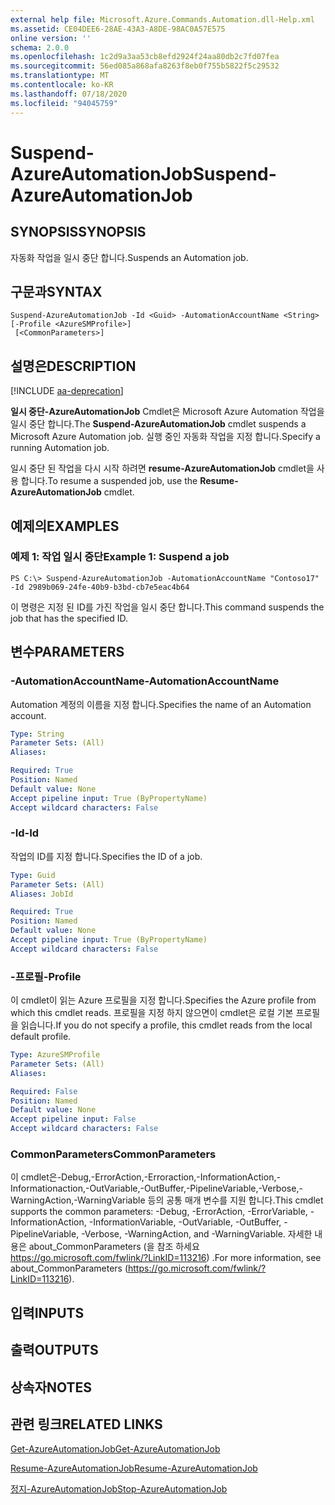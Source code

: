 ```yaml
---
external help file: Microsoft.Azure.Commands.Automation.dll-Help.xml
ms.assetid: CE04DEE6-28AE-43A3-A8DE-98AC0A57E575
online version: ''
schema: 2.0.0
ms.openlocfilehash: 1c2d9a3aa53cb8efd2924f24aa80db2c7fd07fea
ms.sourcegitcommit: 56ed085a868afa8263f8eb0f755b5822f5c29532
ms.translationtype: MT
ms.contentlocale: ko-KR
ms.lasthandoff: 07/18/2020
ms.locfileid: "94045759"
---
```

# <span data-ttu-id="45b2e-101">Suspend-AzureAutomationJob</span><span class="sxs-lookup"><span data-stu-id="45b2e-101">Suspend-AzureAutomationJob</span></span>

## <span data-ttu-id="45b2e-102">SYNOPSIS</span><span class="sxs-lookup"><span data-stu-id="45b2e-102">SYNOPSIS</span></span>

<span data-ttu-id="45b2e-103">자동화 작업을 일시 중단 합니다.</span><span class="sxs-lookup"><span data-stu-id="45b2e-103">Suspends an Automation job.</span></span>

## <span data-ttu-id="45b2e-104">구문과</span><span class="sxs-lookup"><span data-stu-id="45b2e-104">SYNTAX</span></span>

```
Suspend-AzureAutomationJob -Id <Guid> -AutomationAccountName <String> [-Profile <AzureSMProfile>]
 [<CommonParameters>]
```

## <span data-ttu-id="45b2e-105">설명은</span><span class="sxs-lookup"><span data-stu-id="45b2e-105">DESCRIPTION</span></span>

[!INCLUDE [aa-deprecation](../include/aa-deprecation.md)]

<span data-ttu-id="45b2e-106">**일시 중단-AzureAutomationJob** Cmdlet은 Microsoft Azure Automation 작업을 일시 중단 합니다.</span><span class="sxs-lookup"><span data-stu-id="45b2e-106">The **Suspend-AzureAutomationJob** cmdlet suspends a Microsoft Azure Automation job.</span></span>
<span data-ttu-id="45b2e-107">실행 중인 자동화 작업을 지정 합니다.</span><span class="sxs-lookup"><span data-stu-id="45b2e-107">Specify a running Automation job.</span></span>

<span data-ttu-id="45b2e-108">일시 중단 된 작업을 다시 시작 하려면 **resume-AzureAutomationJob** cmdlet을 사용 합니다.</span><span class="sxs-lookup"><span data-stu-id="45b2e-108">To resume a suspended job, use the **Resume-AzureAutomationJob** cmdlet.</span></span>

## <span data-ttu-id="45b2e-109">예제의</span><span class="sxs-lookup"><span data-stu-id="45b2e-109">EXAMPLES</span></span>

### <span data-ttu-id="45b2e-110">예제 1: 작업 일시 중단</span><span class="sxs-lookup"><span data-stu-id="45b2e-110">Example 1: Suspend a job</span></span>
```
PS C:\> Suspend-AzureAutomationJob -AutomationAccountName "Contoso17" -Id 2989b069-24fe-40b9-b3bd-cb7e5eac4b64
```

<span data-ttu-id="45b2e-111">이 명령은 지정 된 ID를 가진 작업을 일시 중단 합니다.</span><span class="sxs-lookup"><span data-stu-id="45b2e-111">This command suspends the job that has the specified ID.</span></span>

## <span data-ttu-id="45b2e-112">변수</span><span class="sxs-lookup"><span data-stu-id="45b2e-112">PARAMETERS</span></span>

### <span data-ttu-id="45b2e-113">-AutomationAccountName</span><span class="sxs-lookup"><span data-stu-id="45b2e-113">-AutomationAccountName</span></span>
<span data-ttu-id="45b2e-114">Automation 계정의 이름을 지정 합니다.</span><span class="sxs-lookup"><span data-stu-id="45b2e-114">Specifies the name of an Automation account.</span></span>

```yaml
Type: String
Parameter Sets: (All)
Aliases: 

Required: True
Position: Named
Default value: None
Accept pipeline input: True (ByPropertyName)
Accept wildcard characters: False
```

### <span data-ttu-id="45b2e-115">-Id</span><span class="sxs-lookup"><span data-stu-id="45b2e-115">-Id</span></span>
<span data-ttu-id="45b2e-116">작업의 ID를 지정 합니다.</span><span class="sxs-lookup"><span data-stu-id="45b2e-116">Specifies the ID of a job.</span></span>

```yaml
Type: Guid
Parameter Sets: (All)
Aliases: JobId

Required: True
Position: Named
Default value: None
Accept pipeline input: True (ByPropertyName)
Accept wildcard characters: False
```

### <span data-ttu-id="45b2e-117">-프로필</span><span class="sxs-lookup"><span data-stu-id="45b2e-117">-Profile</span></span>
<span data-ttu-id="45b2e-118">이 cmdlet이 읽는 Azure 프로필을 지정 합니다.</span><span class="sxs-lookup"><span data-stu-id="45b2e-118">Specifies the Azure profile from which this cmdlet reads.</span></span>
<span data-ttu-id="45b2e-119">프로필을 지정 하지 않으면이 cmdlet은 로컬 기본 프로필을 읽습니다.</span><span class="sxs-lookup"><span data-stu-id="45b2e-119">If you do not specify a profile, this cmdlet reads from the local default profile.</span></span>

```yaml
Type: AzureSMProfile
Parameter Sets: (All)
Aliases: 

Required: False
Position: Named
Default value: None
Accept pipeline input: False
Accept wildcard characters: False
```

### <span data-ttu-id="45b2e-120">CommonParameters</span><span class="sxs-lookup"><span data-stu-id="45b2e-120">CommonParameters</span></span>
<span data-ttu-id="45b2e-121">이 cmdlet은-Debug,-ErrorAction,-Erroraction,-InformationAction,-Informationaction,-OutVariable,-OutBuffer,-PipelineVariable,-Verbose,-WarningAction,-WarningVariable 등의 공통 매개 변수를 지원 합니다.</span><span class="sxs-lookup"><span data-stu-id="45b2e-121">This cmdlet supports the common parameters: -Debug, -ErrorAction, -ErrorVariable, -InformationAction, -InformationVariable, -OutVariable, -OutBuffer, -PipelineVariable, -Verbose, -WarningAction, and -WarningVariable.</span></span> <span data-ttu-id="45b2e-122">자세한 내용은 about_CommonParameters (을 참조 하세요 https://go.microsoft.com/fwlink/?LinkID=113216) .</span><span class="sxs-lookup"><span data-stu-id="45b2e-122">For more information, see about_CommonParameters (https://go.microsoft.com/fwlink/?LinkID=113216).</span></span>

## <span data-ttu-id="45b2e-123">입력</span><span class="sxs-lookup"><span data-stu-id="45b2e-123">INPUTS</span></span>

## <span data-ttu-id="45b2e-124">출력</span><span class="sxs-lookup"><span data-stu-id="45b2e-124">OUTPUTS</span></span>

## <span data-ttu-id="45b2e-125">상속자</span><span class="sxs-lookup"><span data-stu-id="45b2e-125">NOTES</span></span>

## <span data-ttu-id="45b2e-126">관련 링크</span><span class="sxs-lookup"><span data-stu-id="45b2e-126">RELATED LINKS</span></span>

[<span data-ttu-id="45b2e-127">Get-AzureAutomationJob</span><span class="sxs-lookup"><span data-stu-id="45b2e-127">Get-AzureAutomationJob</span></span>](./Get-AzureAutomationJob.md)

[<span data-ttu-id="45b2e-128">Resume-AzureAutomationJob</span><span class="sxs-lookup"><span data-stu-id="45b2e-128">Resume-AzureAutomationJob</span></span>](./Resume-AzureAutomationJob.md)

[<span data-ttu-id="45b2e-129">정지-AzureAutomationJob</span><span class="sxs-lookup"><span data-stu-id="45b2e-129">Stop-AzureAutomationJob</span></span>](./Stop-AzureAutomationJob.md)


